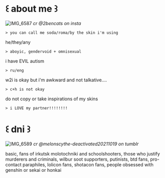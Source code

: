 # ꒰ about me ꒱
![IMG_6587](https://github.com/user-attachments/assets/a8e86eb0-5e49-4813-8d98-ce8abee70923)
_cr @2bencats on insta_

    > you can call me soda/roma/by the skin i'm using

he/they/any

    > aboyic, gendervoid + omnisexual

i have EVIL autism

    > ru/eng

w2i is okay but i'm awkward and not talkative....

    > c+h is not okay 

do not copy or take inspirations of my skins

    > i LOVE my partner!!!!!!!!

# ꒰ dni ꒱
![IMG_6589](https://github.com/user-attachments/assets/4401ea13-0611-45d2-877d-791c4761294d)
_cr @melonscythe-deactivated20211019 on tumblr_

basic, fans of irkutsk molotochniki and schoolshooters, those who justify murderers and criminals, wilbur soot supporters, putinists, btd fans, pro-contact paraphiles, lolicon fans, shotacon fans, people obsessed with genshin or sekai or honkai
